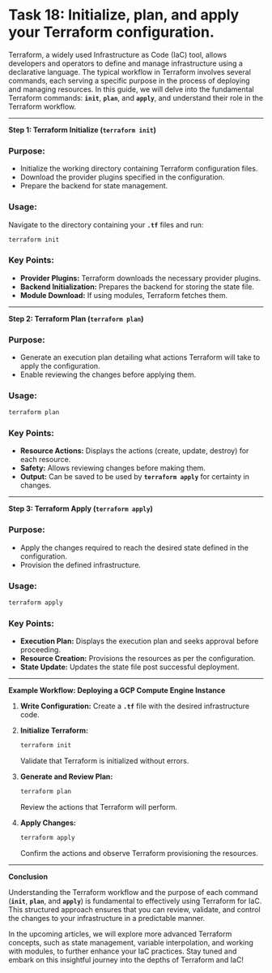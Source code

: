 # Task 18: Initialize, plan, and apply your Terraform configuration.

Terraform, a widely used Infrastructure as Code (IaC) tool, allows developers and operators to define and manage infrastructure using a declarative language. The typical workflow in Terraform involves several commands, each serving a specific purpose in the process of deploying and managing resources. In this guide, we will delve into the fundamental Terraform commands: **`init`**, **`plan`**, and **`apply`**, and understand their role in the Terraform workflow.

---

**Step 1: Terraform Initialize (`terraform init`)**

### **Purpose:**

- Initialize the working directory containing Terraform configuration files.
- Download the provider plugins specified in the configuration.
- Prepare the backend for state management.

### **Usage:**

Navigate to the directory containing your **`.tf`** files and run:

```bash
terraform init
```

### **Key Points:**

- **Provider Plugins:** Terraform downloads the necessary provider plugins.
- **Backend Initialization:** Prepares the backend for storing the state file.
- **Module Download:** If using modules, Terraform fetches them.

---

**Step 2: Terraform Plan (`terraform plan`)**

### **Purpose:**

- Generate an execution plan detailing what actions Terraform will take to apply the configuration.
- Enable reviewing the changes before applying them.

### **Usage:**

```bash
terraform plan
```

### **Key Points:**

- **Resource Actions:** Displays the actions (create, update, destroy) for each resource.
- **Safety:** Allows reviewing changes before making them.
- **Output:** Can be saved to be used by **`terraform apply`** for certainty in changes.

---

**Step 3: Terraform Apply (`terraform apply`)**

### **Purpose:**

- Apply the changes required to reach the desired state defined in the configuration.
- Provision the defined infrastructure.

### **Usage:**

```bash
terraform apply
```

### **Key Points:**

- **Execution Plan:** Displays the execution plan and seeks approval before proceeding.
- **Resource Creation:** Provisions the resources as per the configuration.
- **State Update:** Updates the state file post successful deployment.

---

**Example Workflow: Deploying a GCP Compute Engine Instance**

1. **Write Configuration:** Create a **`.tf`** file with the desired infrastructure code.
2. **Initialize Terraform:**
    
    ```bash
    terraform init
    ```
    
    Validate that Terraform is initialized without errors.
    
3. **Generate and Review Plan:**
    
    ```bash
    terraform plan
    ```
    
    Review the actions that Terraform will perform.
    
4. **Apply Changes:**
    
    ```bash
    terraform apply
    ```
    
    Confirm the actions and observe Terraform provisioning the resources.
    

---

**Conclusion**

Understanding the Terraform workflow and the purpose of each command (**`init`**, **`plan`**, and **`apply`**) is fundamental to effectively using Terraform for IaC. This structured approach ensures that you can review, validate, and control the changes to your infrastructure in a predictable manner.

In the upcoming articles, we will explore more advanced Terraform concepts, such as state management, variable interpolation, and working with modules, to further enhance your IaC practices. Stay tuned and embark on this insightful journey into the depths of Terraform and IaC!